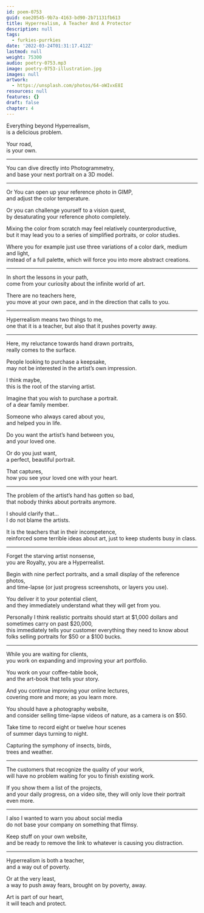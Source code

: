 ```yaml
---
id: poem-0753
guid: eae20545-9b7a-4163-bd90-2b71131fb613
title: Hyperrealism, A Teacher And A Protector
description: null
tags:
  - furkies-purrkies
date: '2022-03-24T01:31:17.412Z'
lastmod: null
weight: 75300
audio: poetry-0753.mp3
image: poetry-0753-illustration.jpg
images: null
artwork:
  - https://unsplash.com/photos/64-oWIvxE8I
resources: null
features: {}
draft: false
chapter: 4
---
```


Everything beyond Hyperrealism,\
is a delicious problem.

Your road,\
is your own.

---

You can dive directly into Photogrammetry,\
and base your next portrait on a 3D model.

---

Or You can open up your reference photo in GIMP,\
and adjust the color temperature.

Or you can challenge yourself to a vision quest,\
by desaturating your reference photo completely.

Mixing the color from scratch may feel relatively counterproductive,\
but it may lead you to a series of simplified portraits, or color studies.

Where you for example just use three variations of a color dark, medium and light,\
instead of a full palette, which will force you into more abstract creations.

---

In short the lessons in your path,\
come from your curiosity about the infinite world of art.

There are no teachers here,\
you move at your own pace, and in the direction that calls to you.

---

Hyperrealism means two things to me,\
one that it is a teacher, but also that it pushes poverty away.

---

Here, my reluctance towards hand drawn portraits,\
really comes to the surface.

People looking to purchase a keepsake,\
may not be interested in the artist’s own impression.

I think maybe,\
this is the root of the starving artist.

Imagine that you wish to purchase a portrait.\
of a dear family member.

Someone who always cared about you,\
and helped you in life.

Do you want the artist’s hand between you,\
and your loved one.

Or do you just want,\
a perfect, beautiful portrait.

That captures,\
how you see your loved one with your heart.

---

The problem of the artist’s hand has gotten so bad,\
that nobody thinks about portraits anymore.

I should clarify that...\
I do not blame the artists.

It is the teachers that in their incompetence,\
reinforced some terrible ideas about art, just to keep students busy in class.

---

Forget the starving artist nonsense,\
you are Royalty, you are a Hyperrealist.

Begin with nine perfect portraits, and a small display of the reference photos,\
and time-lapse (or just progress screenshots, or layers you use).

You deliver it to your potential client,\
and they immediately understand what they will get from you.

Personally I think realistic portraits should start at $1,000 dollars and sometimes carry on past $20,000,\
this immediately tells your customer everything they need to know about folks selling portraits for $50 or a $100 bucks.

---

While you are waiting for clients,\
you work on expanding and improving your art portfolio.

You work on your coffee-table book,\
and the art-book that tells your story.

And you continue improving your online lectures,\
covering more and more; as you learn more.

You should have a photography website,\
and consider selling time-lapse videos of nature, as a camera is on $50.

Take time to record eight or twelve hour scenes\
of summer days turning to night.

Capturing the symphony of insects, birds,\
trees and weather.

---

The customers that recognize the quality of your work,\
will have no problem waiting for you to finish existing work.

If you show them a list of the projects,\
and your daily progress, on a video site, they will only love their portrait even more.

---

I also I wanted to warn you about social media\
do not base your company on something that flimsy.

Keep stuff on your own website,\
and be ready to remove the link to whatever is causing you distraction.

---

Hyperrealism is both a teacher,\
and a way out of poverty.

Or at the very least,\
a way to push away fears, brought on by poverty, away.

Art is part of our heart,\
it will teach and protect.
